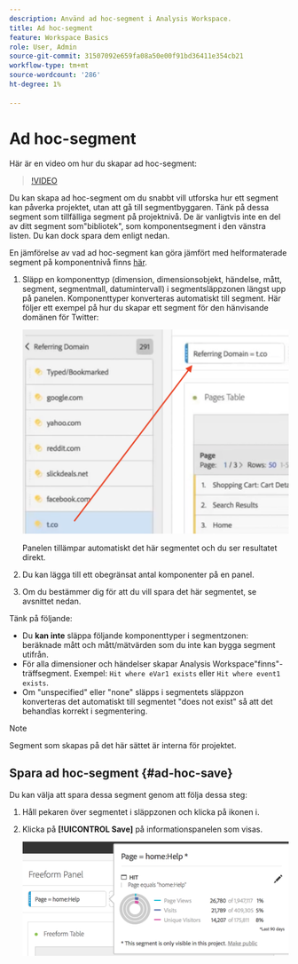 ```yaml
---
description: Använd ad hoc-segment i Analysis Workspace.
title: Ad hoc-segment
feature: Workspace Basics
role: User, Admin
source-git-commit: 31507092e659fa08a50e00f91bd36411e354cb21
workflow-type: tm+mt
source-wordcount: '286'
ht-degree: 1%

---
```



# Ad hoc-segment

Här är en video om hur du skapar ad hoc-segment:

>[!VIDEO](https://video.tv.adobe.com/v/23978/?quality=12)

Du kan skapa ad hoc-segment om du snabbt vill utforska hur ett segment kan påverka projektet, utan att gå till segmentbyggaren. Tänk på dessa segment som tillfälliga segment på projektnivå. De är vanligtvis inte en del av ditt segment som&quot;bibliotek&quot;, som komponentsegment i den vänstra listen. Du kan dock spara dem enligt nedan.

En jämförelse av vad ad hoc-segment kan göra jämfört med helformaterade segment på komponentnivå finns [här](/help/analyze/analysis-workspace/components/segments/t-freeform-project-segment.md).

1. Släpp en komponenttyp (dimension, dimensionsobjekt, händelse, mått, segment, segmentmall, datumintervall) i segmentsläppzonen längst upp på panelen. Komponenttyper konverteras automatiskt till segment.
Här följer ett exempel på hur du skapar ett segment för den hänvisande domänen för Twitter:

   ![](assets/ad-hoc1.png)

   Panelen tillämpar automatiskt det här segmentet och du ser resultatet direkt.

1. Du kan lägga till ett obegränsat antal komponenter på en panel.
1. Om du bestämmer dig för att du vill spara det här segmentet, se avsnittet nedan.

Tänk på följande:

* Du **kan inte** släppa följande komponenttyper i segmentzonen: beräknade mått och mått/mätvärden som du inte kan bygga segment utifrån.
* För alla dimensioner och händelser skapar Analysis Workspace&quot;finns&quot;-träffsegment. Exempel: `Hit where eVar1 exists` eller `Hit where event1 exists`.
* Om &quot;unspecified&quot; eller &quot;none&quot; släpps i segmentets släppzon konverteras det automatiskt till segmentet &quot;does not exist&quot; så att det behandlas korrekt i segmentering.

>[!NOTE]
>
>Segment som skapas på det här sättet är interna för projektet.

## Spara ad hoc-segment {#ad-hoc-save}

Du kan välja att spara dessa segment genom att följa dessa steg:

1. Håll pekaren över segmentet i släppzonen och klicka på ikonen i.
1. Klicka på **[!UICONTROL Save]** på informationspanelen som visas.

   ![](assets/segment-info.png)

